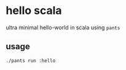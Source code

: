# hello scala

ultra minimal hello-world in scala using `pants`

## usage

```
./pants run :hello
```

